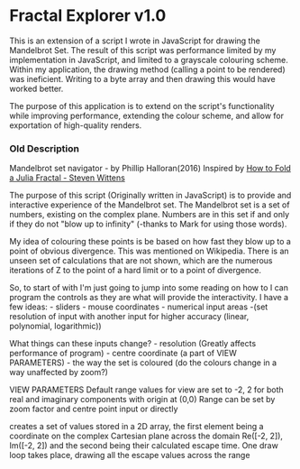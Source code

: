 Fractal Explorer v1.0
=====================

This is an extension of a script I wrote in JavaScript for
drawing the Mandelbrot Set. The result of this script was performance
limited by my implementation in JavaScript, and limited to a grayscale
colouring scheme. Within my application, the drawing method (calling
a point to be rendered) was ineficient. Writing to a byte array and
then drawing this would have worked better.

The purpose of this application is to extend on the script's
functionality while improving performance, extending the colour scheme,
and allow for exportation of high-quality renders.



### Old Description ###
Mandelbrot set navigator - by Phillip Halloran(2016)
Inspired by [How to Fold a Julia Fractal - Steven Wittens](http://acko.net/blog/how-to-fold-a-julia-fractal/)

The purpose of this script (Originally written in JavaScript) is to provide and interactive experience of the Mandelbrot set.
	The Mandelbrot set is a set of numbers, existing on the complex plane. Numbers
	are in this set if and only if they do not "blow up to infinity" (-thanks to Mark
	for using those words).

My idea of colouring these points is be based on how fast they blow up to a point of obvious divergence.
	This was mentioned on Wikipedia. There is an unseen set of calculations that are not shown,
	which are the numerous iterations of Z to the point of a hard limit or to a point of divergence.

So, to start of with I'm just going to jump into some reading on how to I can program the controls as
	they are what will provide the interactivity.
	I have a few ideas:
	- sliders
	- mouse coordinates
	- numerical input areas
	-(set resolution of input with another input for higher accuracy (linear, polynomial, logarithmic))

What things can these inputs change?
	- resolution (Greatly affects performance of program)
	- centre coordinate (a part of VIEW PARAMETERS)
	- the way the set is coloured (do the colours change in a way unaffected by zoom?)

VIEW PARAMETERS
	Default range values for view are set to -2, 2 for both real and imaginary components with origin at (0,0)
	Range can be set by zoom factor and centre point input or directly

creates a set of values stored in a 2D array, the first element being a coordinate on the complex Cartesian plane
	across the domain Re([-2, 2]), Im([-2, 2]) and the second being their calculated escape time.
	One draw loop takes place, drawing all the escape values across the range